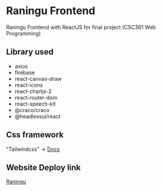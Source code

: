 # Raningu Frontend

Raningu Frontend with ReactJS for final project (CSC361 Web Programming)

## Library used

-	axios
-	firebase
-	react-canvas-draw
-	react-icons
-	react-chartjs-2
-	react-router-dom
-	react-speech-kit
-	@craco/craco
-	@headlessui/react


## Css framework

"Tailwindcss" -> [Docs](https://tailwindcss.com/docs)

## Website Deploy link
[Raningu](https://raningu-edu.web.app/home)
